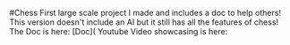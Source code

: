 #Chess
First large scale project I made and includes a doc to help others!
This version doesn't include an AI but it still has all the features of chess!
The Doc is here: [Doc](
Youtube Video showcasing is here:
